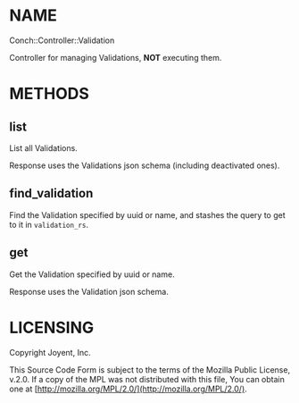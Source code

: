 # NAME

Conch::Controller::Validation

Controller for managing Validations, **NOT** executing them.

# METHODS

## list

List all Validations.

Response uses the Validations json schema (including deactivated ones).

## find\_validation

Find the Validation specified by uuid or name, and stashes the query to get to it in
`validation_rs`.

## get

Get the Validation specified by uuid or name.

Response uses the Validation json schema.

# LICENSING

Copyright Joyent, Inc.

This Source Code Form is subject to the terms of the Mozilla Public License,
v.2.0. If a copy of the MPL was not distributed with this file, You can obtain
one at [http://mozilla.org/MPL/2.0/](http://mozilla.org/MPL/2.0/).
